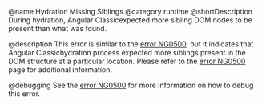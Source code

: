 @name Hydration Missing Siblings
@category runtime
@shortDescription During hydration, Angular Classicexpected more sibling DOM nodes to be present than what was found.

@description
This error is similar to the [error NG0500](errors/NG0500), but it indicates that Angular Classichydration process expected more siblings present in the DOM structure at a particular location. Please refer to the [error NG0500](errors/NG0500) page for additional information.

@debugging
See the [error NG0500](errors/NG0500) for more information on how to debug this error.
